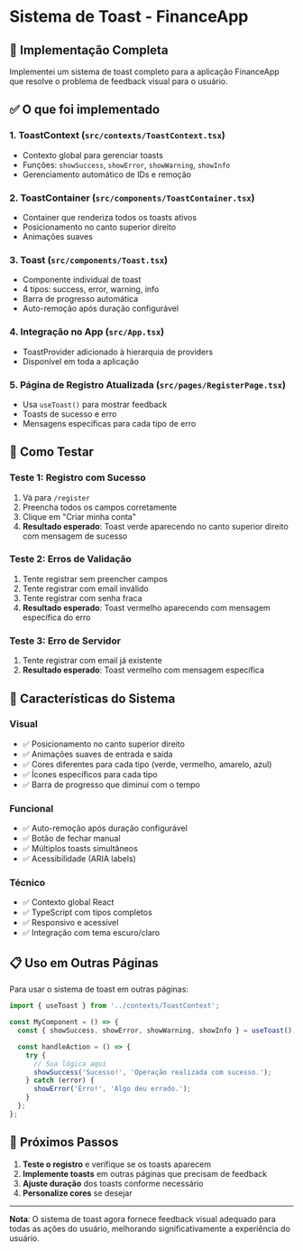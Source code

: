 # Sistema de Toast - FinanceApp

## 🎯 **Implementação Completa**

Implementei um sistema de toast completo para a aplicação FinanceApp que resolve o problema de feedback visual para o usuário.

## ✅ **O que foi implementado**

### 1. **ToastContext** (`src/contexts/ToastContext.tsx`)
- Contexto global para gerenciar toasts
- Funções: `showSuccess`, `showError`, `showWarning`, `showInfo`
- Gerenciamento automático de IDs e remoção

### 2. **ToastContainer** (`src/components/ToastContainer.tsx`)
- Container que renderiza todos os toasts ativos
- Posicionamento no canto superior direito
- Animações suaves

### 3. **Toast** (`src/components/Toast.tsx`)
- Componente individual de toast
- 4 tipos: success, error, warning, info
- Barra de progresso automática
- Auto-remoção após duração configurável

### 4. **Integração no App** (`src/App.tsx`)
- ToastProvider adicionado à hierarquia de providers
- Disponível em toda a aplicação

### 5. **Página de Registro Atualizada** (`src/pages/RegisterPage.tsx`)
- Usa `useToast()` para mostrar feedback
- Toasts de sucesso e erro
- Mensagens específicas para cada tipo de erro

## 🧪 **Como Testar**

### **Teste 1: Registro com Sucesso**
1. Vá para `/register`
2. Preencha todos os campos corretamente
3. Clique em "Criar minha conta"
4. **Resultado esperado**: Toast verde aparecendo no canto superior direito com mensagem de sucesso

### **Teste 2: Erros de Validação**
1. Tente registrar sem preencher campos
2. Tente registrar com email inválido
3. Tente registrar com senha fraca
4. **Resultado esperado**: Toast vermelho aparecendo com mensagem específica do erro

### **Teste 3: Erro de Servidor**
1. Tente registrar com email já existente
2. **Resultado esperado**: Toast vermelho com mensagem específica

## 🎨 **Características do Sistema**

### **Visual**
- ✅ Posicionamento no canto superior direito
- ✅ Animações suaves de entrada e saída
- ✅ Cores diferentes para cada tipo (verde, vermelho, amarelo, azul)
- ✅ Ícones específicos para cada tipo
- ✅ Barra de progresso que diminui com o tempo

### **Funcional**
- ✅ Auto-remoção após duração configurável
- ✅ Botão de fechar manual
- ✅ Múltiplos toasts simultâneos
- ✅ Acessibilidade (ARIA labels)

### **Técnico**
- ✅ Contexto global React
- ✅ TypeScript com tipos completos
- ✅ Responsivo e acessível
- ✅ Integração com tema escuro/claro

## 📋 **Uso em Outras Páginas**

Para usar o sistema de toast em outras páginas:

```typescript
import { useToast } from '../contexts/ToastContext';

const MyComponent = () => {
  const { showSuccess, showError, showWarning, showInfo } = useToast();

  const handleAction = () => {
    try {
      // Sua lógica aqui
      showSuccess('Sucesso!', 'Operação realizada com sucesso.');
    } catch (error) {
      showError('Erro!', 'Algo deu errado.');
    }
  };
};
```

## 🚀 **Próximos Passos**

1. **Teste o registro** e verifique se os toasts aparecem
2. **Implemente toasts** em outras páginas que precisam de feedback
3. **Ajuste duração** dos toasts conforme necessário
4. **Personalize cores** se desejar

---

**Nota**: O sistema de toast agora fornece feedback visual adequado para todas as ações do usuário, melhorando significativamente a experiência do usuário. 